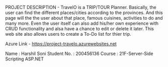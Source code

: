 PROJECT DESCRIPTION - TravelO is a TRIP/TOUR Planner. Basically, the user can find the different places/cities according to the provinces. And this page will the the user about that place, famous cuisines, activities to do and many more. Even the user itself can also add his/her own experience with CRUD functionality and alsa have a chance to edit or delete it later. This web site also allows users to create a To-Do list for thier trip.

Azure Link - https://project-travelo.azurewebsites.net

Name : Harshil Soni
Student No. : 200456136
Course : 21F-Server-Side Scripting ASP.NET
